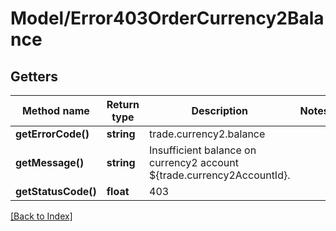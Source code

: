 # Model/Error403OrderCurrency2Balance

## Getters

Method name | Return type | Description | Notes
------------ | ------------- | ------------- | -------------
**getErrorCode()** | **string** | trade.currency2.balance |
**getMessage()** | **string** | Insufficient balance on currency2 account ${trade.currency2AccountId}. |
**getStatusCode()** | **float** | 403 |

[[Back to Index]](../index.md)
